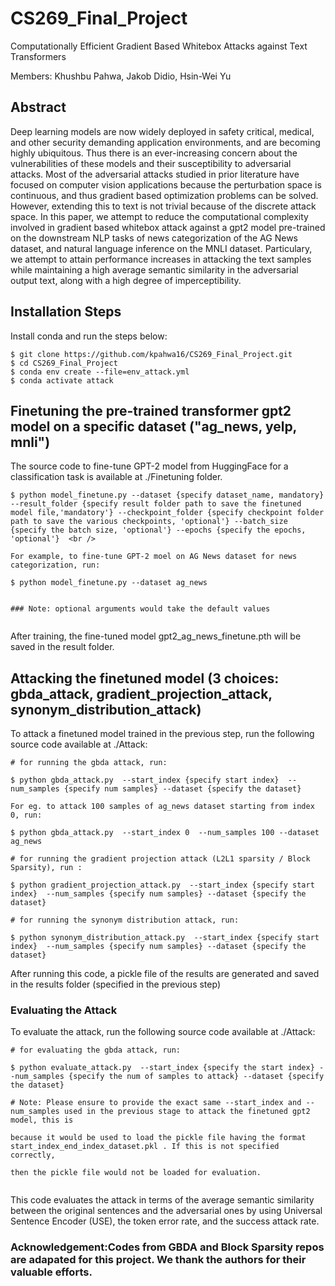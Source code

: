# CS269_Final_Project
Computationally Efficient Gradient Based Whitebox Attacks against Text Transformers

Members: Khushbu Pahwa, Jakob Didio,  Hsin-Wei Yu 


## Abstract

Deep learning models are now widely deployed in safety critical, medical, and other security demanding application environments, and are becoming highly ubiquitous. Thus there is an ever-increasing concern about the vulnerabilities of these models and their susceptibility to adversarial attacks. Most of the adversarial attacks studied in prior literature have focused on computer vision applications because the perturbation space is continuous, and thus gradient based optimization problems can be solved. However, extending this to text is not trivial because of the discrete attack space. In this paper, we attempt to reduce the computational complexity involved in gradient based whitebox attack against a gpt2 model pre-trained on the downstream NLP tasks of news categorization of the AG News dataset, and natural language inference on the MNLI dataset. Particulary, we attempt to attain performance increases in attacking the text samples while maintaining a high average semantic similarity in the adversarial output text, along with a high degree of imperceptibility. 


## Installation Steps

Install conda and run the steps below:

```
$ git clone https://github.com/kpahwa16/CS269_Final_Project.git
$ cd CS269_Final_Project
$ conda env create --file=env_attack.yml
$ conda activate attack

```

## Finetuning the pre-trained transformer gpt2 model on a specific dataset ("ag_news, yelp, mnli")
The source code to fine-tune GPT-2 model from HuggingFace for a classification task is available at ./Finetuning folder. 

```
$ python model_finetune.py --dataset {specify dataset_name, mandatory} --result_folder {specify result folder path to save the finetuned model file,'mandatory'} --checkpoint_folder {specify checkpoint folder path to save the various checkpoints, 'optional'} --batch_size {specify the batch size, 'optional'} --epochs {specify the epochs, 'optional'}  <br />

For example, to fine-tune GPT-2 moel on AG News dataset for news categorization, run:

$ python model_finetune.py --dataset ag_news


### Note: optional arguments would take the default values


```
After training, the fine-tuned model gpt2_ag_news_finetune.pth will be saved in the result folder.


## Attacking the finetuned model (3 choices: gbda_attack, gradient_projection_attack, synonym_distribution_attack)

To attack a finetuned model trained in the previous step, run the following source code available at ./Attack:

```
# for running the gbda attack, run:

$ python gbda_attack.py  --start_index {specify start index}  --num_samples {specify num samples} --dataset {specify the dataset}

For eg. to attack 100 samples of ag_news dataset starting from index 0, run:

$ python gbda_attack.py  --start_index 0  --num_samples 100 --dataset ag_news

# for running the gradient projection attack (L2L1 sparsity / Block Sparsity), run :

$ python gradient_projection_attack.py  --start_index {specify start index}  --num_samples {specify num samples} --dataset {specify the dataset}

# for running the synonym distribution attack, run:

$ python synonym_distribution_attack.py  --start_index {specify start index}  --num_samples {specify num samples} --dataset {specify the dataset}

```
After running this code, a pickle file of the results are generated and saved in the results folder (specified in the previous step)

### Evaluating the Attack 


To evaluate the attack, run the following source code available at ./Attack:

```
# for evaluating the gbda attack, run:

$ python evaluate_attack.py  --start_index {specify the start index} --num_samples {specify the num of samples to attack} --dataset {specify the dataset}

# Note: Please ensure to provide the exact same --start_index and --num_samples used in the previous stage to attack the finetuned gpt2 model, this is 

because it would be used to load the pickle file having the format start_index_end_index_dataset.pkl . If this is not specified correctly,

then the pickle file would not be loaded for evaluation.


```

This code evaluates the attack in terms of the average semantic similarity between the original sentences and the adversarial ones by using Universal Sentence Encoder (USE), the token error rate, and the success attack rate.

### Acknowledgement:Codes from GBDA and Block Sparsity repos are adapated for this project. We thank the authors for their valuable efforts.







